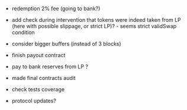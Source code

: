 * redemption 2% fee (going to bank?)

* add check during intervention that tokens were indeed taken from LP (here with possible slippage, or strict LP)? - 
  seems strict validSwap condition 

* consider bigger buffers (instead of 3 blocks)

* finish payout contract

* pay to bank reserves from LP ?

* made final contracts audit

* check tests coverage

* protocol updates? 
